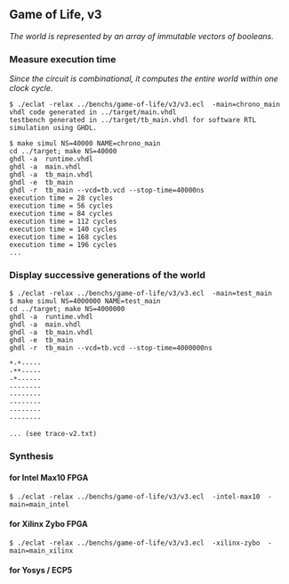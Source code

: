 ## Game of Life, v3

*The world is represented by an array of immutable vectors of booleans.*

### Measure execution time

*Since the circuit is combinational, 
 it computes the entire world within one clock cycle.*

```
$ ./eclat -relax ../benchs/game-of-life/v3/v3.ecl  -main=chrono_main
vhdl code generated in ../target/main.vhdl 
testbench generated in ../target/tb_main.vhdl for software RTL simulation using GHDL.

$ make simul NS=40000 NAME=chrono_main
cd ../target; make NS=40000
ghdl -a  runtime.vhdl
ghdl -a  main.vhdl
ghdl -a  tb_main.vhdl
ghdl -e  tb_main
ghdl -r  tb_main --vcd=tb.vcd --stop-time=40000ns
execution time = 28 cycles 
execution time = 56 cycles 
execution time = 84 cycles 
execution time = 112 cycles 
execution time = 140 cycles 
execution time = 168 cycles 
execution time = 196 cycles 
...
```

### Display successive generations of the world

```
$ ./eclat -relax ../benchs/game-of-life/v3/v3.ecl  -main=test_main
$ make simul NS=4000000 NAME=test_main
cd ../target; make NS=4000000
ghdl -a  runtime.vhdl
ghdl -a  main.vhdl
ghdl -a  tb_main.vhdl
ghdl -e  tb_main
ghdl -r  tb_main --vcd=tb.vcd --stop-time=4000000ns
 
*-*----- 
-**----- 
-*------ 
-------- 
-------- 
-------- 
-------- 
-------- 

... (see trace-v2.txt)
```

### Synthesis

#### for Intel Max10 FPGA

```
$ ./eclat -relax ../benchs/game-of-life/v3/v3.ecl  -intel-max10  -main=main_intel
```

#### for Xilinx Zybo FPGA

```
$ ./eclat -relax ../benchs/game-of-life/v3/v3.ecl  -xilinx-zybo  -main=main_xilinx
```

#### for Yosys / ECP5